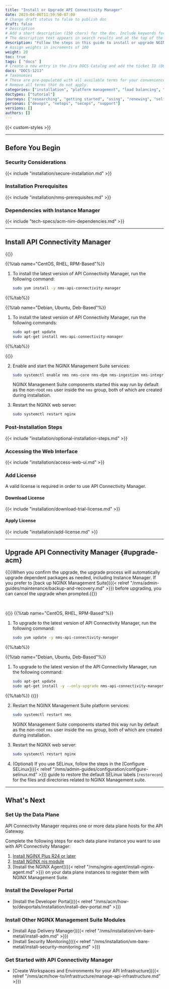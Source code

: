 ```yaml
---
title: "Install or Upgrade API Connectivity Manager"
date: 2023-04-06T11:59:50-07:00
# Change draft status to false to publish doc
draft: false
# Description
# Add a short description (150 chars) for the doc. Include keywords for SEO. 
# The description text appears in search results and at the top of the doc.
description: "Follow the steps in this guide to install or upgrade NGINX Management Suite API Connectivity Manager."
# Assign weights in increments of 100
weight: 20
toc: true
tags: [ "docs" ]
# Create a new entry in the Jira DOCS Catalog and add the ticket ID (DOCS-<number>) below
docs: "DOCS-1213"
# Taxonomies
# These are pre-populated with all available terms for your convenience.
# Remove all terms that do not apply.
categories: ["installation", "platform management", "load balancing", "api management", "service mesh", "security", "analytics"]
doctypes: ["tutorial"]
journeys: ["researching", "getting started", "using", "renewing", "self service"]
personas: ["devops", "netops", "secops", "support"]
versions: []
authors: []
---
```


{{< custom-styles >}}

---

## Before You Begin

### Security Considerations

{{< include "installation/secure-installation.md" >}}

### Installation Prerequisites

{{< include "installation/nms-prerequisites.md" >}}

### Dependencies with Instance Manager

{{< include "tech-specs/acm-nim-dependencies.md" >}}

---

## Install API Connectivity Manager

{{<tabs name="install-acm">}}

{{%tab name="CentOS, RHEL, RPM-Based"%}}

1. To install the latest version of API Connectivity Manager, run the following command:

    ```bash
    sudo yum install -y nms-api-connectivity-manager
    ```

{{%/tab%}}

{{%tab name="Debian, Ubuntu, Deb-Based"%}}

1. To install the latest version of API Connectivity Manager, run the following commands:

    ```bash
    sudo apt-get update
    sudo apt-get install nms-api-connectivity-manager
    ```

{{%/tab%}}

{{</tabs>}}

2. Enable and start the NGINX Management Suite services:

    ```bash
    sudo systemctl enable nms nms-core nms-dpm nms-ingestion nms-integrations nms-acm --now
    ```

    NGINX Management Suite components started this way run by default as the non-root `nms` user inside the `nms` group, both of which are created during installation.

3. Restart the NGINX web server:

   ```bash
   sudo systemctl restart nginx
   ```

### Post-Installation Steps

{{< include "installation/optional-installation-steps.md" >}}

### Accessing the Web Interface

{{< include "installation/access-web-ui.md" >}}

### Add License

A valid license is required in order to use API Connectivity Manager.

#### Download License

{{< include "installation/download-trial-license.md" >}}

#### Apply License

{{< include "installation/add-license.md" >}}

---

## Upgrade API Connectivity Manager {#upgrade-acm}

{{<note>}}When you confirm the upgrade, the upgrade process will automatically upgrade dependent packages as needed, including Instance Manager. If you prefer to [back up NGINX Management Suite]({{< relref "/nms/admin-guides/maintenance/backup-and-recovery.md" >}}) before upgrading, you can cancel the upgrade when prompted.{{</note>}}

<br>

{{<tabs name="upgrade_adm">}}
{{%tab name="CentOS, RHEL, RPM-Based"%}}

1. To upgrade to the latest version of API Connectivity Manager, run the following command:

   ```bash
   sudo yum update -y nms-api-connectivity-manager
   ```

{{%/tab%}}

{{%tab name="Debian, Ubuntu, Deb-Based"%}}

1. To upgrade to the latest version of the API Connectivity Manager, run the following command:

   ```bash
   sudo apt-get update
   sudo apt-get install -y --only-upgrade nms-api-connectivity-manager
   ```

{{%/tab%}}
{{</tabs>}}

2. Restart the NGINX Management Suite platform services:

    ```bash
    sudo systemctl restart nms
    ```

    NGINX Management Suite components started this way run by default as the non-root `nms` user inside the `nms` group, both of which are created during installation.

3. Restart the NGINX web server:

   ```bash
   sudo systemctl restart nginx
   ```

4. (Optional) If you use SELinux, follow the steps in the [Configure SELinux]({{< relref "/nms/admin-guides/configuration/configure-selinux.md" >}}) guide to restore the default SELinux labels (`restorecon`) for the files and directories related to NGINX Management suite.

---
## What's Next

### Set Up the Data Plane

API Connectivity Manager requires one or more data plane hosts for the API Gateway.

Complete the following steps for each data plane instance you want to use with API Connectivity Manager:

1. [Install NGINX Plus R24 or later](https://docs.nginx.com/nginx/admin-guide/installing-nginx/installing-nginx-plus/)
2. [Install NGINX njs module](https://docs.nginx.com/nginx/admin-guide/dynamic-modules/nginscript/)
3. [Install the NGINX Agent]({{< relref "/nms/nginx-agent/install-nginx-agent.md" >}}) on your data plane instances to register them with NGINX Management Suite.

### Install the Developer Portal

- [Install the Developer Portal]({{< relref "/nms/acm/how-to/devportals/installation/install-dev-portal.md" >}})

### Install Other NGINX Management Suite Modules

- [Install App Delivery Manager]({{< relref "/nms/installation/vm-bare-metal/install-adm.md" >}})
- [Install Security Monitoring]({{< relref "/nms/installation/vm-bare-metal/install-security-monitoring.md" >}})

### Get Started with API Connectivity Manager

- [Create Workspaces and Environments for your API Infrastructure]({{< relref "/nms/acm/how-to/infrastructure/manage-api-infrastructure.md" >}})
